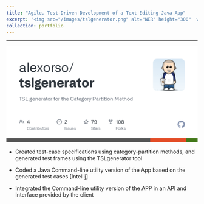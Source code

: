 ```yaml
---
title: "Agile, Test-Driven Development of a Text Editing Java App"
excerpt: '<img src="/images/tslgenerator.png" alt="NER" height="300"  width="300">'
collection: portfolio
---
```


____________

<img src="/images/tslgenerator.png">


* Created test-case specifications using category-partition methods, and generated test frames using the TSLgenerator tool

* Coded a Java Command-line utility version of the App based on the generated test cases [Intellij]

* Integrated the Command-line utility version of the APP in an API and Interface provided by the client

